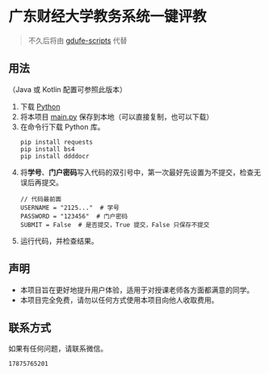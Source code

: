 # 广东财经大学教务系统一键评教

> 不久后将由 [gdufe-scripts](https://github.com/Kiteio/gdufe-scripts) 代替

## 用法
（Java 或 Kotlin 配置可参照此版本）
1. 下载 [Python](https://www.python.org/)
2. 将本项目 [main.py](python/main.py) 保存到本地（可以直接复制，也可以下载）
3. 在命令行下载 Python 库。
    ```
    pip install requests
    pip install bs4
    pip install ddddocr
    ```
4. 将**学号**、**门户密码**写入代码的双引号中，第一次最好先设置为不提交，检查无误后再提交。
    ```
    // 代码最前面
    USERNAME = "2125..."  # 学号
    PASSWORD = "123456"  # 门户密码
    SUBMIT = False  # 是否提交，True 提交，False 只保存不提交
    ```
5. 运行代码，并检查结果。

## 声明
- 本项目旨在更好地提升用户体验，适用于对授课老师各方面都满意的同学。
- 本项目完全免费，请勿以任何方式使用本项目向他人收取费用。

## 联系方式
如果有任何问题，请联系微信。
```
17875765201
```
